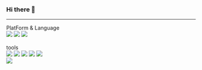 ### Hi there 👋
---


<div>PlatForm & Language</div>
<div>
	<img src="https://img.shields.io/badge/Java-007396?style=flat-square&logo=Java&logoColor=white" />
	<img src="https://img.shields.io/badge/HTML5-E34F26?style=flat-square&logo=HTML5&logoColor=white" />
	<img src="https://img.shields.io/badge/CSS3-1572B6?style=flat-square&logo=CSS3&logoColor=white" />
</div>
<br>
<div>tools</div>
<div>
	<img src="https://img.shields.io/badge/spring-6DB33F?style=flat-square&logo=spring&logoColor=white" />
	<img src="https://img.shields.io/badge/javascript-F7DF1E?style=flat-square&logo=javascript&logoColor=white" />
	<img src="https://img.shields.io/badge/javascript-F7DF1E?style=flat-square&logo=javascript&logoColor=white" />
	<img src="https://img.shields.io/badge/mysql-4479A1?style=flat-square&logo=mysql&logoColor=white" />
	<img src="https://img.shields.io/badge/jquery-0769AD?style=flat-square&logo=jquery&logoColor=white" />
</div>
<a href="mailto:﻿"wonbin1301@gmail.com" target="_blank"><img src="https://img.shields.io/badge/wonbin1301@gmail.com-EA4335?style=flat-square&logo=Gmail&logoColor=white"/></a>

<!--
**hanakong/hanakong** is a ✨ _special_ ✨ repository because its `README.md` (this file) appears on your GitHub profile.

Here are some ideas to get you started:

- 🔭 I’m currently working on ...
- 🌱 I’m currently learning ...
- 👯 I’m looking to collaborate on ...
- 🤔 I’m looking for help with ...
- 💬 Ask me about ...
- 📫 How to reach me: ...
- 😄 Pronouns: ...
- ⚡ Fun fact: ...
-->
